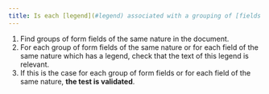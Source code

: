 ```yaml
---
title: Is each [legend](#legend) associated with a grouping of [fields of the same nature](#fields-of-the-same-nature) relevant?
---
```


1. Find groups of form fields of the same nature in the document.
2. For each group of form fields of the same nature or for each field of the same nature which has a legend, check that the text of this legend is relevant.
3. If this is the case for each group of form fields or for each field of the same nature, **the test is validated**.
